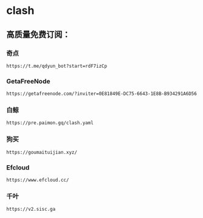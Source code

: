 # clash

## 高质量免费订阅：
### 奇点
```
https://t.me/qdyun_bot?start=rdF7izCp
```
### GetaFreeNode
```
https://getafreenode.com/?inviter=0E81849E-DC75-6643-1E8B-B934291A6D56
```
### 白鲸
```
https://pre.paimon.gq/clash.yaml
```
### 狗买
```
https://goumaituijian.xyz/
```
### Efcloud
```
https://www.efcloud.cc/
```
### 千叶
```
https://v2.sisc.ga
```
